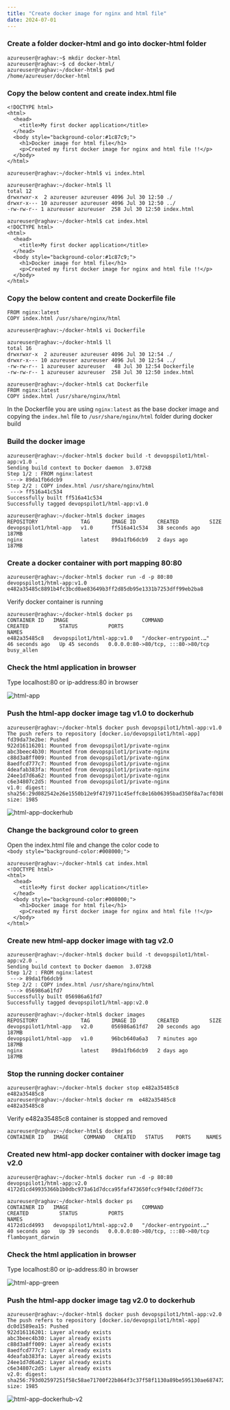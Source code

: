 ```yaml
---
title: "Create docker image for nginx and html file"
date: 2024-07-01
---
```


### Create a folder docker-html and go into docker-html folder

```
azureuser@raghav:~$ mkdir docker-html
azureuser@raghav:~$ cd docker-html/
azureuser@raghav:~/docker-html$ pwd
/home/azureuser/docker-html
```

### Copy the below content and create index.html file

```
<!DOCTYPE html>
<html>
  <head>
    <title>My first docker application</title>
  </head>
  <body style="background-color:#1c87c9;">
    <h1>Docker image for html file</h1>
    <p>Created my first docker image for nginx and html file !!</p>
  </body>
</html>
```

```
azureuser@raghav:~/docker-html$ vi index.html
```

```
azureuser@raghav:~/docker-html$ ll
total 12
drwxrwxr-x  2 azureuser azureuser 4096 Jul 30 12:50 ./
drwxr-x--- 10 azureuser azureuser 4096 Jul 30 12:50 ../
-rw-rw-r-- 1 azureuser azureuser  258 Jul 30 12:50 index.html
```

```
azureuser@raghav:~/docker-html$ cat index.html 
<!DOCTYPE html>
<html>
  <head>
    <title>My first docker application</title>
  </head>
  <body style="background-color:#1c87c9;">
    <h1>Docker image for html file</h1>
    <p>Created my first docker image for nginx and html file !!</p>
  </body>
</html>
```

### Copy the below content and create Dockerfile file

```
FROM nginx:latest
COPY index.html /usr/share/nginx/html
```

```
azureuser@raghav:~/docker-html$ vi Dockerfile
```

```
azureuser@raghav:~/docker-html$ ll
total 16
drwxrwxr-x  2 azureuser azureuser 4096 Jul 30 12:54 ./
drwxr-x--- 10 azureuser azureuser 4096 Jul 30 12:54 ../
-rw-rw-r-- 1 azureuser azureuser   48 Jul 30 12:54 Dockerfile
-rw-rw-r-- 1 azureuser azureuser  258 Jul 30 12:50 index.html
```

```
azureuser@raghav:~/docker-html$ cat Dockerfile 
FROM nginx:latest
COPY index.html /usr/share/nginx/html
```

In the Dockerfile you are using `nginx:latest` as the base docker image and copying the `index.hml` file to `/usr/share/nginx/html` folder during docker build

### Build the docker image

```
azureuser@raghav:~/docker-html$ docker build -t devopspilot1/html-app:v1.0 .
Sending build context to Docker daemon  3.072kB
Step 1/2 : FROM nginx:latest
 ---> 89da1fb6dcb9
Step 2/2 : COPY index.html /usr/share/nginx/html
 ---> ff516a41c534
Successfully built ff516a41c534
Successfully tagged devopspilot1/html-app:v1.0
```

```
azureuser@raghav:~/docker-html$ docker images
REPOSITORY              TAG       IMAGE ID       CREATED          SIZE
devopspilot1/html-app   v1.0      ff516a41c534   38 seconds ago   187MB
nginx                   latest    89da1fb6dcb9   2 days ago       187MB
```

### Create a docker container with port mapping 80:80

```
azureuser@raghav:~/docker-html$ docker run -d -p 80:80 devopspilot1/html-app:v1.0
e482a35485c8891b4fc3bcd0ae83649b3ff2d85db95e1331b7253dff99eb2ba8
```

Verify docker container is running

```
azureuser@raghav:~/docker-html$ docker ps
CONTAINER ID   IMAGE                        COMMAND                  CREATED          STATUS          PORTS                               NAMES
e482a35485c8   devopspilot1/html-app:v1.0   "/docker-entrypoint.…"   46 seconds ago   Up 45 seconds   0.0.0.0:80->80/tcp, :::80->80/tcp   busy_allen
```

### Check the html application in browser

Type localhost:80 or ip-address:80 in browser

![html-app](images/html-app.png)

### Push the html-app docker image tag v1.0 to dockerhub

```
azureuser@raghav:~/docker-html$ docker push devopspilot1/html-app:v1.0
The push refers to repository [docker.io/devopspilot1/html-app]
fd39da73e2be: Pushed 
922d16116201: Mounted from devopspilot1/private-nginx 
abc3beec4b30: Mounted from devopspilot1/private-nginx 
c88d3a8ff009: Mounted from devopspilot1/private-nginx 
8aedfcd777c7: Mounted from devopspilot1/private-nginx 
4deafab383fa: Mounted from devopspilot1/private-nginx 
24ee1d7d6a62: Mounted from devopspilot1/private-nginx 
c6e34807c2d5: Mounted from devopspilot1/private-nginx 
v1.0: digest: sha256:29d082542e26e1550b12e9f4719711c45effc8e16b06395bad350f8a7acf030b size: 1985
```

![html-app-dockerhub](images/html-app-dockerhub.png)

### Change the background color to green

Open the index.html file and change the color code to  
`<body style="background-color:#008000;">`

```
azureuser@raghav:~/docker-html$ cat index.html 
<!DOCTYPE html>
<html>
  <head>
    <title>My first docker application</title>
  </head>
  <body style="background-color:#008000;">
    <h1>Docker image for html file</h1>
    <p>Created my first docker image for nginx and html file !!</p>
  </body>
</html>
```

### Create new html-app docker image with tag v2.0

```
azureuser@raghav:~/docker-html$ docker build -t devopspilot1/html-app:v2.0 .
Sending build context to Docker daemon  3.072kB
Step 1/2 : FROM nginx:latest
 ---> 89da1fb6dcb9
Step 2/2 : COPY index.html /usr/share/nginx/html
 ---> 056986a61fd7
Successfully built 056986a61fd7
Successfully tagged devopspilot1/html-app:v2.0
```

```
azureuser@raghav:~/docker-html$ docker images
REPOSITORY              TAG       IMAGE ID       CREATED          SIZE
devopspilot1/html-app   v2.0      056986a61fd7   20 seconds ago   187MB
devopspilot1/html-app   v1.0      96bcb640a6a3   7 minutes ago    187MB
nginx                   latest    89da1fb6dcb9   2 days ago       187MB
```

### Stop the running docker container

```
azureuser@raghav:~/docker-html$ docker stop e482a35485c8
e482a35485c8
azureuser@raghav:~/docker-html$ docker rm  e482a35485c8
e482a35485c8
```

Verify e482a35485c8 container is stopped and removed

```
azureuser@raghav:~/docker-html$ docker ps
CONTAINER ID   IMAGE     COMMAND   CREATED   STATUS    PORTS     NAMES
```

### Created new html-app docker container with docker image tag v2.0

```
azureuser@raghav:~/docker-html$ docker run -d -p 80:80 devopspilot1/html-app:v2.0
4172d1cd49935366b1b0dbc973a61d7dcca95faf473650fcc9f940cf2d0df73c
```

```
azureuser@raghav:~/docker-html$ docker ps
CONTAINER ID   IMAGE                        COMMAND                  CREATED          STATUS          PORTS                               NAMES
4172d1cd4993   devopspilot1/html-app:v2.0   "/docker-entrypoint.…"   40 seconds ago   Up 39 seconds   0.0.0.0:80->80/tcp, :::80->80/tcp   flamboyant_darwin
```

### Check the html application in browser

Type localhost:80 or ip-address:80 in browser

![html-app-green](images/html-app-green.png)

### Push the html-app docker image tag v2.0 to dockerhub

```
azureuser@raghav:~/docker-html$ docker push devopspilot1/html-app:v2.0
The push refers to repository [docker.io/devopspilot1/html-app]
dc0d1589ea15: Pushed 
922d16116201: Layer already exists 
abc3beec4b30: Layer already exists 
c88d3a8ff009: Layer already exists 
8aedfcd777c7: Layer already exists 
4deafab383fa: Layer already exists 
24ee1d7d6a62: Layer already exists 
c6e34807c2d5: Layer already exists 
v2.0: digest: sha256:793d02597251f58c58ae71700f22b864f3c37f58f1130a89be595130ae687472 size: 1985
```

![html-app-dockerhub-v2](images/html-app-dockerhub-v2.png)
